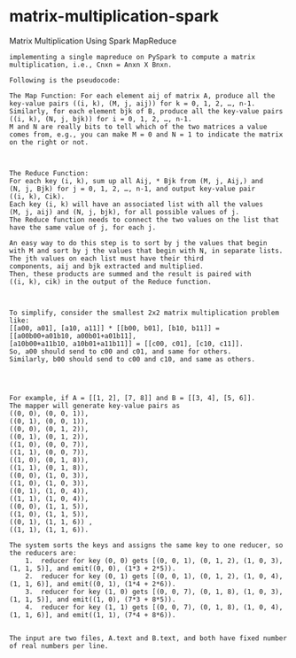 # matrix-multiplication-spark
 Matrix Multiplication Using Spark MapReduce
 
	implementing a single mapreduce on PySpark to compute a matrix multiplication, i.e., Cnxn = Anxn X Bnxn.
	
	Following is the pseudocode:
	 
	The Map Function: For each element aij of matrix A, produce all the key-value pairs ((i, k), (M, j, aij)) for k = 0, 1, 2, …, n-1. 
	Similarly, for each element bjk of B, produce all the key-value pairs ((i, k), (N, j, bjk)) for i = 0, 1, 2, …, n-1. 
	M and N are really bits to tell which of the two matrices a value comes from, e.g., you can make M = 0 and N = 1 to indicate the matrix on the right or not.
	
	
	 
	The Reduce Function: 
	For each key (i, k), sum up all Aij, * Bjk from (M, j, Aij,) and (N, j, Bjk) for j = 0, 1, 2, …, n-1, and output key-value pair ((i, k), Cik). 
	Each key (i, k) will have an associated list with all the values (M, j, aij) and (N, j, bjk), for all possible values of j. 
	The Reduce function needs to connect the two values on the list that have the same value of j, for each j. 
	
	An easy way to do this step is to sort by j the values that begin with M and sort by j the values that begin with N, in separate lists. 
	The jth values on each list must have their third components, aij and bjk extracted and multiplied. 
	Then, these products are summed and the result is paired with ((i, k), cik) in the output of the Reduce function.
	
	
	 
	To simplify, consider the smallest 2x2 matrix multiplication problem like:
 	[[a00, a01], [a10, a11]] * [[b00, b01], [b10, b11]] = [[a00b00+a01b10, a00b01+a01b11], 
 	[a10b00+a11b10, a10b01+a11b11]] = [[c00, c01], [c10, c11]]. 
  	So, a00 should send to c00 and c01, and same for others. 
   	Similarly, b00 should send to c00 and c10, and same as others.
	
	
	
	 
	For example, if A = [[1, 2], [7, 8]] and B = [[3, 4], [5, 6]]. 
	The mapper will generate key-value pairs as 
	((0, 0), (0, 0, 1)), 
	((0, 1), (0, 0, 1)), 
	((0, 0), (0, 1, 2)), 
	((0, 1), (0, 1, 2)), 
	((1, 0), (0, 0, 7)), 
	((1, 1), (0, 0, 7)), 
	((1, 0), (0, 1, 8)), 
	((1, 1), (0, 1, 8)), 
	((0, 0), (1, 0, 3)), 
	((1, 0), (1, 0, 3)), 
	((0, 1), (1, 0, 4)), 
	((1, 1), (1, 0, 4)), 
	((0, 0), (1, 1, 5)), 
	((1, 0), (1, 1, 5)), 
	((0, 1), (1, 1, 6)) , 
	((1, 1), (1, 1, 6)). 

	The system sorts the keys and assigns the same key to one reducer, so the reducers are:
		1.	reducer for key (0, 0) gets [(0, 0, 1), (0, 1, 2), (1, 0, 3), (1, 1, 5)], and emit((0, 0), (1*3 + 2*5)).
		2.	reducer for key (0, 1) gets [(0, 0, 1), (0, 1, 2), (1, 0, 4), (1, 1, 6)], and emit((0, 1), (1*4 + 2*6)).
		3.	reducer for key (1, 0) gets [(0, 0, 7), (0, 1, 8), (1, 0, 3), (1, 1, 5)], and emit((1, 0), (7*3 + 8*5)).
		4.	reducer for key (1, 1) gets [(0, 0, 7), (0, 1, 8), (1, 0, 4), (1, 1, 6)], and emit((1, 1), (7*4 + 8*6)).
	 
	 
	The input are two files, A.text and B.text, and both have fixed number of real numbers per line.
